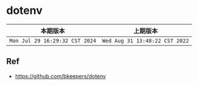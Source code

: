 # dotenv

|本期版本|上期版本 
|:---:|:---:
`Mon Jul 29 16:29:32 CST 2024` | `Wed Aug 31 13:48:22 CST 2022`


## Ref

* <https://github.com/bkeepers/dotenv>